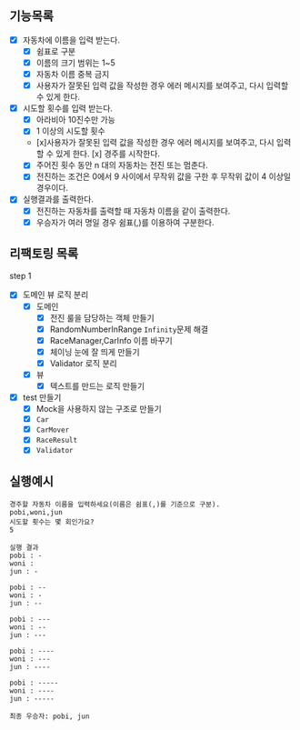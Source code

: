 ## 기능목록
- [x] 자동차에 이름을 입력 받는다. 
    - [x] 쉼표로 구분
    - [x] 이름의 크기 범위는 1~5
    - [x] 자동차 이름 중복 금지
    - [x] 사용자가 잘못된 입력 값을 작성한 경우 에러 메시지를 보여주고, 다시 입력할 수 있게 한다.
- [x] 시도할 횟수를 입력 받는다. 
    - [x] 아라비아 10진수만 가능
    - [x] 1 이상의 시도할 횟수
    - [x]사용자가 잘못된 입력 값을 작성한 경우 에러 메시지를 보여주고, 다시 입력할 수 있게 한다.
   [x] 경주를 시작한다.
  - [x] 주어진 횟수 동안 n 대의 자동차는 전진 또는 멈춘다.
  - [x] 전진하는 조건은 0에서 9 사이에서 무작위 값을 구한 후 무작위 값이 4 이상일 경우이다.
- [x] 실행결과를 출력한다.
  - [x] 전진하는 자동차를 출력할 때 자동차 이름을 같이 출력한다.
  - [x] 우승자가 여러 명일 경우 쉼표(,)를 이용하여 구분한다.

## 리팩토링 목록

step 1
- [x] 도메인 뷰 로직 분리
  - [x] 도메인
    - [x] 전진 룰을 담당하는 객체 만들기
    - [x] RandomNumberInRange `Infinity`문제 해결
    - [x] RaceManager,CarInfo 이름 바꾸기
    - [x] 체이닝 눈에 잘 띄게 만들기
    - [x] Validator 로직 분리
  - [x] 뷰
    - [x] 텍스트를 만드는 로직 만들기

- [x] test 만들기
  - [x] Mock을 사용하지 않는 구조로 만들기
  - [x] `Car`
  - [x] `CarMover`
  - [x] `RaceResult`
  - [x] `Validator`

## 실행예시
```
경주할 자동차 이름을 입력하세요(이름은 쉼표(,)를 기준으로 구분).
pobi,woni,jun
시도할 횟수는 몇 회인가요?
5

실행 결과
pobi : -
woni : 
jun : -

pobi : --
woni : -
jun : --

pobi : ---
woni : --
jun : ---

pobi : ----
woni : ---
jun : ----

pobi : -----
woni : ----
jun : -----

최종 우승자: pobi, jun
```